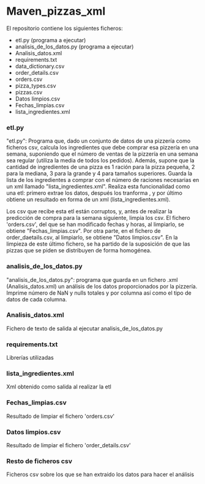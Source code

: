 # Maven_pizzas_xml

El repositorio contiene los siguientes ficheros:
- etl.py (programa a ejecutar) 
- analisis_de_los_datos.py (programa a ejecutar)
- Analisis_datos.xml
- requirements.txt
- data_dictionary.csv
- order_details.csv
- orders.csv
- pizza_types.csv
- pizzas.csv
- Datos limpios.csv
- Fechas_limpias.csv
- lista_ingredientes.xml


### etl.py
"etl.py": Programa que, dado un conjunto de datos de una pizzería como ficheros csv, calcula los ingredientes que debe comprar esa pizzería en una semana, suponiendo que el número de ventas de la pizzería en una semana sea regular (utiliza la media de todos los pedidos). Además, supone que la cantidad de ingredientes de una pizza es 1 ración para la pizza pequeña, 2 para la mediana, 3 para la grande y 4 para tamaños superiores. Guarda la lista de los ingredientes a comprar con el número de raciones necesarias en un xml llamado "lista_ingredientes.xml". Realiza esta funcionalidad como una etl: primero extrae los datos, después los tranforma , y por último obtiene un resultado en forma de un xml (lista_ingredientes.xml). 

Los csv que recibe esta etl están corruptos, y, antes de realizar la predicción de compra para la semana siguiente, limpia los csv. El fichero 'orders.csv', del que se han modificado fechas y horas, al limpiarlo, se obtiene "Fechas_limpias.csv". Por otra parte, en el fichero de order_daetails.csv, al limpiarlo, se obtiene "Datos limpios.csv". En la limpieza de este último fichero, se ha partido de la suposición de que las pizzas que se piden se distribuyen de forma homogénea. 

### analisis_de_los_datos.py
"analisis_de_los_datos.py": programa que guarda en un fichero .xml (Analisis_datos.xml) un análisis de los datos proporcionados por la pizzería. Imprime número de NaN y nulls totales y por columna así como el
tipo de datos de cada columna.

### Analisis_datos.xml
Fichero de texto de salida al ejecutar analisis_de_los_datos.py

### requirements.txt
Librerías utilizadas

### lista_ingredientes.xml
Xml obtenido como salida al realizar la etl

### Fechas_limpias.csv
Resultado de limpiar el fichero 'orders.csv'

### Datos limpios.csv
Resultado de limpiar el fichero 'order_details.csv'

### Resto de ficheros csv
Ficheros csv sobre los que se han extraido los datos para hacer el análisis

